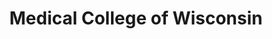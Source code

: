 ---
title: "Medical College of Wisconsin"
project_id: 
conf_date: 2008-02-06
conference_id: ""
presenters:
   - peter_bandettini
summary: "Medical College of Wisconsin"
file: /assets/presentations/
filename: 
layout: presentation
---